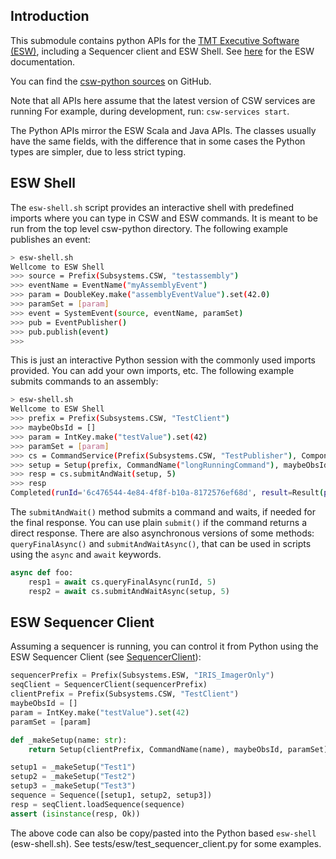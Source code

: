## Introduction

This submodule contains python APIs for the [TMT Executive Software (ESW)](https://tmtsoftware.github.io/esw/),
including a Sequencer client and ESW Shell. 
See [here](https://tmtsoftware.github.io/esw/) for the ESW documentation.

You can find the [csw-python sources](https://github.com/tmtsoftware/csw-python) on GitHub.

Note that all APIs here assume that the latest version of CSW services are running 
For example, during development, run: `csw-services start`.

The Python APIs mirror the ESW Scala and Java APIs. The classes usually have the same fields,
with the difference that in some cases the Python types are simpler, due to less strict typing.

## ESW Shell

The `esw-shell.sh` script provides an interactive shell with predefined imports
where you can type in CSW and ESW commands. 
It is meant to be run from the top level csw-python directory.
The following example publishes an event:

```bash
> esw-shell.sh
Wellcome to ESW Shell
>>> source = Prefix(Subsystems.CSW, "testassembly")
>>> eventName = EventName("myAssemblyEvent")
>>> param = DoubleKey.make("assemblyEventValue").set(42.0)
>>> paramSet = [param]
>>> event = SystemEvent(source, eventName, paramSet)
>>> pub = EventPublisher()
>>> pub.publish(event)
>>> 
```

This is just an interactive Python session with the commonly used imports provided.
You can add your own imports, etc. The following example submits commands to an assembly:

```bash
> esw-shell.sh
Wellcome to ESW Shell
>>> prefix = Prefix(Subsystems.CSW, "TestClient")
>>> maybeObsId = []
>>> param = IntKey.make("testValue").set(42)
>>> paramSet = [param]
>>> cs = CommandService(Prefix(Subsystems.CSW, "TestPublisher"), ComponentType.Assembly)
>>> setup = Setup(prefix, CommandName("longRunningCommand"), maybeObsId, paramSet)
>>> resp = cs.submitAndWait(setup, 5)
>>> resp
Completed(runId='6c476544-4e84-4f8f-b10a-8172576ef68d', result=Result(paramSet=[]))
```

The `submitAndWait()` method submits a command and waits, if needed for the final response.
You can use plain `submit()` if the command returns a direct response.
There are also asynchronous versions of some methods: `queryFinalAsync()` and `submitAndWaitAsync()`,
that can be used in scripts using the `async` and `await` keywords.

```python
async def foo:
    resp1 = await cs.queryFinalAsync(runId, 5)
    resp2 = await cs.submitAndWaitAsync(setup, 5)
```

## ESW Sequencer Client

Assuming a sequencer is running, you can control it from Python using the ESW Sequencer Client (see [SequencerClient](SequencerClient.html)):

```python
sequencerPrefix = Prefix(Subsystems.ESW, "IRIS_ImagerOnly")
seqClient = SequencerClient(sequencerPrefix)
clientPrefix = Prefix(Subsystems.CSW, "TestClient")
maybeObsId = []
param = IntKey.make("testValue").set(42)
paramSet = [param]

def _makeSetup(name: str):
    return Setup(clientPrefix, CommandName(name), maybeObsId, paramSet)

setup1 = _makeSetup("Test1")
setup2 = _makeSetup("Test2")
setup3 = _makeSetup("Test3")
sequence = Sequence([setup1, setup2, setup3])
resp = seqClient.loadSequence(sequence)
assert (isinstance(resp, Ok))
```

The above code can also be copy/pasted into the Python based `esw-shell` (esw-shell.sh).
See tests/esw/test_sequencer_client.py for some examples.
